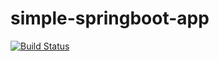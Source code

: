 # simple-springboot-app

[![Build Status](https://travis-ci.com/microservices-api-apps/simple-springboot-app.svg?branch=master)](https://travis-ci.com/microservices-api-apps/simple-springboot-app)
